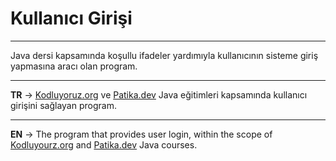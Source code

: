 # Kullanıcı Girişi
***
Java dersi kapsamında koşullu ifadeler yardımıyla kullanıcının sisteme giriş yapmasına aracı olan program.
***
**TR** -> [Kodluyoruz.org](www.kodluyoruz.org) ve [Patika.dev](app.patika.dev) Java eğitimleri kapsamında kullanıcı girişini sağlayan program.
***
**EN** -> The program that provides user login, within the scope of [Kodluyourz.org](www.kodluyruz.org) and [Patika.dev](app.patika.dev) Java courses.